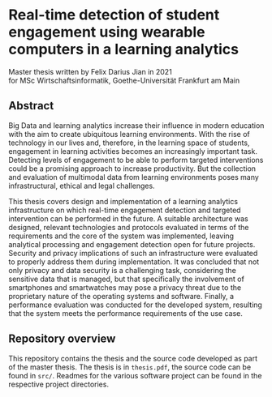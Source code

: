 # Real-time detection of student engagement using wearable computers in a learning analytics
Master thesis written by Felix Darius Jian in 2021 \
for MSc Wirtschaftsinformatik, Goethe-Universität Frankfurt am Main

## Abstract
Big Data and learning analytics increase their influence in modern education with the aim to create ubiquitous learning environments. With the rise of technology in our lives and, therefore, in the learning space of students, engagement in learning activities becomes an increasingly important task.  Detecting levels of engagement to be able to perform targeted interventions could be a promising approach to increase productivity. But the collection and evaluation of multimodal data from learning environments poses many infrastructural, ethical and legal challenges.

This thesis covers design and implementation of a learning analytics infrastructure on which real-time engagement detection and targeted intervention can be performed in the future. A suitable architecture was designed, relevant technologies and protocols evaluated in terms of the requirements and the core of the system was implemented, leaving analytical processing and engagement detection open for future projects. Security and privacy implications of such an infrastructure were evaluated to properly address them during implementation. It was concluded that not only privacy and data security is a challenging task, considering the sensitive data that is managed, but that specifically the involvement of smartphones and smartwatches may pose a privacy threat due to the proprietary nature of the operating systems and software. Finally, a performance evaluation was conducted for the developed system, resulting that the system meets the performance requirements of the use case.

## Repository overview
This repository contains the thesis and the source code developed as part of the master thesis. The thesis is in `thesis.pdf`, the source code can be found in `src/`. Readmes for the various software project can be found in the respective project directories.

